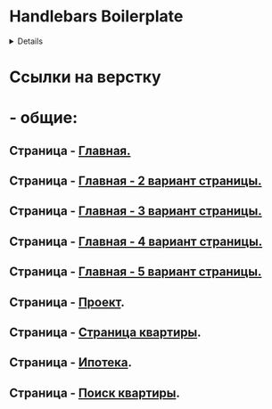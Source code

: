 # Handlebars Boilerplate

<details>
Бойлерплейт на основе связки Gulp + Webpack с поддержкой SVG спрайтов и SCSS

## Установка

Установить Node JS, затем выполнить команду:

```bash
npm install
```

## Использование

В режиме разработки:

```bash
npm run dev
```
В продакшен режиме:

```bash
npm run build
```
</details>

# Ссылки на верстку
# - общие:
## Страница - [Главная.](https://eduardoalparov.github.io/suvarstroit/)
## Страница - [Главная - 2 вариант страницы.](https://eduardoalparov.github.io/suvarstroit/index-version-2.html)
## Страница - [Главная - 3 вариант страницы.](https://eduardoalparov.github.io/suvarstroit/index-version-3.html)
## Страница - [Главная - 4 вариант страницы.](https://eduardoalparov.github.io/suvarstroit/index-version-4.html)
## Страница - [Главная - 5 вариант страницы.](https://eduardoalparov.github.io/suvarstroit/index-version-5.html)

## Страница - [Проект](https://eduardoalparov.github.io/suvarstroit/project.html).
## Страница - [Страница квартиры](https://eduardoalparov.github.io/suvarstroit/apartment.html).
## Страница - [Ипотека](https://eduardoalparov.github.io/suvarstroit/mortgage.html).

## Страница - [Поиск квартиры](https://eduardoalparov.github.io/suvarstroit/choosing-apartment.html).
